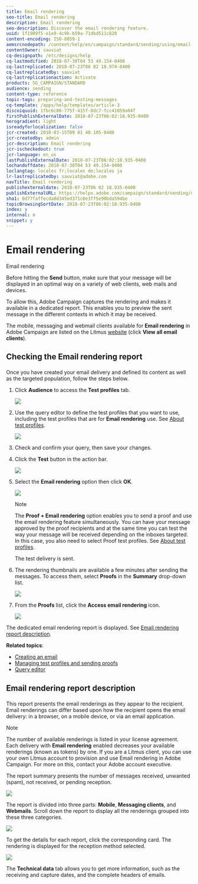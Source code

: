 ```yaml
---
title: Email rendering
seo-title: Email rendering
description: Email rendering
seo-description: Discover the email rendering feature.
uuid: 1f1909f5-e1e0-4c9b-b59a-71dbd511c820
content-encoding: ISO-8859-1
aemsrcnodepath: /content/help/en/campaign/standard/sending/using/email-rendering
contentOwner: sauviat
cq-designpath: /etc/designs/help
cq-lastmodified: 2018-07-30T04 53 49.154-0400
cq-lastreplicated: 2018-07-23T06 02 18.974-0400
cq-lastreplicatedby: sauviat
cq-lastreplicationaction: Activate
products: SG_CAMPAIGN/STANDARD
audience: sending
content-type: reference
topic-tags: preparing-and-testing-messages
cq-template: /apps/help/templates/article-3
discoiquuid: 1fbc6c86-775f-415f-8dc7-fcc41059a04f
firstPublishExternalDate: 2018-07-23T06:02:18.935-0400
herogradient: light
isreadyforlocalization: false
jcr-created: 2018-03-15T09 01 40.105-0400
jcr-createdby: admin
jcr-description: Email rendering
jcr-ischeckedout: true
jcr-language: en_us
lastPublishExternalDate: 2018-07-23T06:02:18.935-0400
lochandoffdate: 2018-07-30T04 53 49.154-0400
loclangtag: locales fr;locales de;locales ja
lr-lastreplicatedby: sauviat@adobe.com
navTitle: Email rendering
publishexternaldate: 2018-07-23T06 02 18.935-0400
publishExternalURL: https://helpx.adobe.com/campaign/standard/sending/using/email-rendering.html
sha1: 0d77faffecda8d345ed371c0e3ff5e90bda594be
topicBrowsingSortDate: 2018-07-23T06:02:18.935-0400
index: y
internal: n
snippet: y
---
```


# Email rendering

Email rendering

Before hitting the **Send** button, make sure that your message will be displayed in an optimal way on a variety of web clients, web mails and devices.

To allow this, Adobe Campaign captures the rendering and makes it available in a dedicated report. This enables you to preview the sent message in the different contexts in which it may be received.

The mobile, messaging and webmail clients available for **Email rendering** in Adobe Campaign are listed on the Litmus [website](https://litmus.com/email-testing) (click **View all email clients**).

## <p>Checking the Email rendering report</p>

Once you have created your email delivery and defined its content as well as the targeted population, follow the steps below.

1. Click **Audience** to access the **Test profiles** tab.

   ![](assets/email_rendering_05.png)

1. Use the query editor to define the test profiles that you want to use, including the test profiles that are for **Email rendering** use. See [About test profiles](../../sending/using/managing-test-profiles-and-sending-proofs.md#about-test-profiles).

   ![](assets/email_rendering_06.png)

1. Check and confirm your query, then save your changes.
1. Click the **Test** button in the action bar.

   ![](assets/email_rendering_07.png)

1. Select the **Email rendering** option then click **OK**.

   ![](assets/email_rendering_08.png)

   >[!NOTE]
   >
   >The **Proof + Email rendering** option enables you to send a proof and use the email rendering feature simultaneously. You can have your message approved by the proof recipients and at the same time you can test the way your message will be received depending on the inboxes targeted. In this case, you also need to select Proof test profiles. See [About test profiles](../../sending/using/managing-test-profiles-and-sending-proofs.md#about-test-profiles).

   The test delivery is sent.

1. The rendering thumbnails are available a few minutes after sending the messages. To access them, select **Proofs** in the **Summary** drop-down list.

   ![](assets/email_rendering_03.png)

1. From the **Proofs** list, click the **Access email rendering** icon.

   ![](assets/email_rendering_04.png)

The dedicated email rendering report is displayed. See [Email rendering report description](../../sending/using/email-rendering.md#email-rendering-report-description).

**Related topics**:

* [Creating an email](../../channels/using/creating-an-email.md)
* [Managing test profiles and sending proofs](../../sending/using/managing-test-profiles-and-sending-proofs.md)
* [Query editor](../../automating/using/editing-queries.md#about-query-editor)

## <p>Email rendering report description</p>

This report presents the email renderings as they appear to the recipient. Email renderings can differ based upon how the recipient opens the email delivery: in a browser, on a mobile device, or via an email application.

>[!NOTE]
>
>The number of available renderings is listed in your license agreement. Each delivery with **Email rendering** enabled decreases your available renderings (known as tokens) by one. If you are a Litmus client, you can use your own Litmus account to provision and use Email rendering in Adobe Campaign. For more on this, contact your Adobe account executive.

The report summary presents the number of messages received, unwanted (spam), not received, or pending reception.

![](assets/inbox_rendering_report.png)

The report is divided into three parts: **Mobile**, **Messaging clients**, and **Webmails**. Scroll down the report to display all the renderings grouped into these three categories.

![](assets/inbox_rendering_report_3.png)

To get the details for each report, click the corresponding card. The rendering is displayed for the reception method selected.

![](assets/inbox_rendering_report_2.png)

The **Technical data** tab allows you to get more information, such as the receiving and capture dates, and the complete headers of emails.
